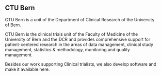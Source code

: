 ## CTU Bern

CTU Bern is a unit of the Department of Clinical Research of the University of Bern.

CTU Bern is the clinical trials unit of the Faculty of Medicine of the University of Bern and the DCR and provides comprehensive support for patient-centered research in the areas of data management, clinical study management, statistics & methodology, monitoring and quality management.

Besides our work supporting Clinical trialists, we also develop software and make it available here.
